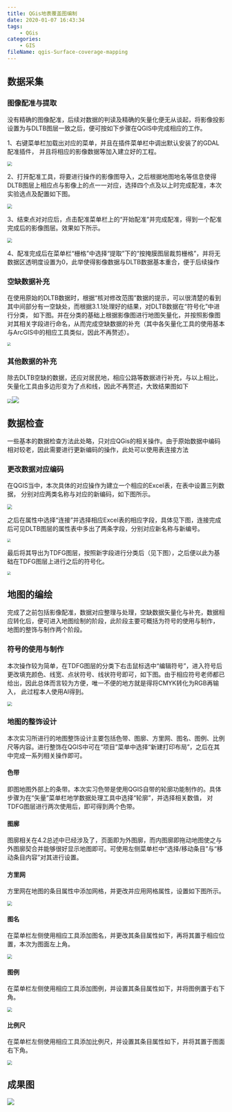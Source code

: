 ```yaml
---
title: QGis地表覆盖图编制
date: 2020-01-07 16:43:34
tags:
	- QGis
categories:
	- GIS
fileName: qgis-Surface-coverage-mapping
---
```


## 数据采集

### 图像配准与提取

没有精确的图像配准，后续对数据的判读及精确的矢量化便无从谈起，将影像投影设置为与DLTB图层一致之后，便可按如下步骤在QGIS中完成相应的工作。 

1、右键菜单栏加载出对应的菜单，并且在插件菜单栏中调出默认安装了的GDAL配准插件， 并且将相应的影像数据等加入建立好的工程。 

<img src="http://cdn.ziyedy.top/image/QGis%E5%9C%B0%E8%A1%A8%E8%A6%86%E7%9B%96%E5%9B%BE%E7%BC%96%E5%88%B6/%E5%9B%BE%E7%89%871.png" style="zoom:67%;" />

2、打开配准工具，将要进行操作的影像图导入，之后根据地图地名等信息使得DLTB图层上相应点与影像上的点一一对应，选择四个点及以上时完成配准，本次实验选点及配置如下图。 

<img src="http://cdn.ziyedy.top/image/QGis%E5%9C%B0%E8%A1%A8%E8%A6%86%E7%9B%96%E5%9B%BE%E7%BC%96%E5%88%B6/%E5%9B%BE%E7%89%872.png" style="zoom: 67%;" />

3、结束点对对应后，点击配准菜单栏上的“开始配准”并完成配准，得到一个配准完成后的影像图层。效果如下所示。 

<img src="http://cdn.ziyedy.top/image/QGis%E5%9C%B0%E8%A1%A8%E8%A6%86%E7%9B%96%E5%9B%BE%E7%BC%96%E5%88%B6/%E5%9B%BE%E7%89%873.png" style="zoom:67%;" />

4、配准完成后在菜单栏“栅格”中选择“提取”下的“按掩膜图层裁剪栅格”，并将无数据区透明度设置为0，此举使得影像数据与DLTB数据基本重合，便于后续操作 

### 空缺数据补充

在使用原始的DLTB数据时，根据“核对修改范围”数据的提示，可以很清楚的看到其中间部分有一空缺处，而根据3.1.1处理好的结果，对DLTB数据在“符号化”中进行分类， 如下图。并在分类的基础上根据影像图进行地图矢量化，并按照影像图对其相关字段进行命名，从而完成空缺数据的补充（其中各矢量化工具的使用基本与ArcGIS中的相应工具类似，因此不再赘述）。 

<img src="http://cdn.ziyedy.top/image/QGis%E5%9C%B0%E8%A1%A8%E8%A6%86%E7%9B%96%E5%9B%BE%E7%BC%96%E5%88%B6/%E5%9B%BE%E7%89%874.png" style="zoom:50%;" />

### 其他数据的补充

除去DLTB空缺的数据，还应对居民地，相应公路等数据进行补充，与以上相比，矢量化工具由多边形变为了点和线，因此不再赘述，大致结果图如下

<img src="http://cdn.ziyedy.top/image/QGis%E5%9C%B0%E8%A1%A8%E8%A6%86%E7%9B%96%E5%9B%BE%E7%BC%96%E5%88%B6/%E5%9B%BE%E7%89%875.png" style="zoom: 67%;" />![](http://cdn.ziyedy.top/image/QGis%E5%9C%B0%E8%A1%A8%E8%A6%86%E7%9B%96%E5%9B%BE%E7%BC%96%E5%88%B6/%E5%9B%BE%E7%89%876.png)



## 数据检查

一些基本的数据检查方法此处略，只对应QGis的相关操作。由于原始数据中编码相对较老，因此需要进行更新编码的操作，此处可以使用表连接方法

### 更改数据对应编码

在QGIS当中，本次具体的对应操作为建立一个相应的Excel表，在表中设置三列数据， 分别对应两类名称与对应的新编码，如下图所示。 

<img src="http://cdn.ziyedy.top/image/QGis%E5%9C%B0%E8%A1%A8%E8%A6%86%E7%9B%96%E5%9B%BE%E7%BC%96%E5%88%B6/%E5%9B%BE%E7%89%876.png" style="zoom:70%;" />



之后在属性中选择“连接”并选择相应Excel表的相应字段，具体见下图，连接完成后可见DLTB图层的属性表中多出了两条字段，分别对应新名称与新编号。 

<img src="http://cdn.ziyedy.top/image/QGis%E5%9C%B0%E8%A1%A8%E8%A6%86%E7%9B%96%E5%9B%BE%E7%BC%96%E5%88%B6/%E5%9B%BE%E7%89%877.png" style="zoom:50%;" />

最后将其导出为TDFG图层，按照新字段进行分类后（见下图），之后便以此为基础在TDFG图层上进行之后的符号化。 

<img src="http://cdn.ziyedy.top/image/QGis%E5%9C%B0%E8%A1%A8%E8%A6%86%E7%9B%96%E5%9B%BE%E7%BC%96%E5%88%B6/%E5%9B%BE%E7%89%878.png" style="zoom: 50%;" />

## 地图的编绘

完成了之前包括影像配准，数据对应整理与处理，空缺数据矢量化与补充，数据相应转化后，便可进入地图绘制的阶段，此阶段主要可概括为符号的使用与制作， 地图的整饰与制作两个阶段。 

### 符号的使用与制作

本次操作较为简单，在TDFG图层的分类下右击鼠标选中“编辑符号”，进入符号后更改填充颜色、线宽、点状符号、线状符号即可，如下图。由于相应符号老师都已给出，因此总体而言较为方便，唯一不便的地方就是得将CMYK转化为RGB再输入， 此过程本人使用AI得到。 

<img src="http://cdn.ziyedy.top/image/QGis%E5%9C%B0%E8%A1%A8%E8%A6%86%E7%9B%96%E5%9B%BE%E7%BC%96%E5%88%B6/%E5%9B%BE%E7%89%879.png" style="zoom:67%;" />

### 地图的整饰设计

本次实习所进行的地图整饰设计主要包括色带、图廓、方里网、图名、图例、比例尺等内容。进行整饰在QGIS中可在“项目”菜单中选择“新建打印布局”，之后在其中完成一系列相关操作即可。 

#### 色带

即图地图外部上的条带。本次实习色带是使用QGIS自带的轮廓功能制作的。具体步骤为在“矢量”菜单栏地学数据处理工具中选择“轮廓”，并选择相关数值， 对TDFG图层进行两次使用后，即可得到两个色带。 

#### 图廓

图廓相关在4.2总述中已经涉及了，页面即为外图廓，而内图廓即拖动地图使之与外图廓契合并能够很好显示地图即可。可使用左侧菜单栏中“选择/移动条目”与“移动条目内容”对其进行设置。

#### 方里网

方里网在地图的条目属性中添加网格，并更改并应用网格属性，设置如下图所示。 

<img src="http://cdn.ziyedy.top/image/QGis%E5%9C%B0%E8%A1%A8%E8%A6%86%E7%9B%96%E5%9B%BE%E7%BC%96%E5%88%B6/%E5%9B%BE%E7%89%8710.png" style="zoom:67%;" />

#### 图名

在菜单栏左侧使用相应工具添加图名，并更改其条目属性如下，再将其置于相应位置，本次为图面左上角。

<img src="http://cdn.ziyedy.top/image/QGis%E5%9C%B0%E8%A1%A8%E8%A6%86%E7%9B%96%E5%9B%BE%E7%BC%96%E5%88%B6/%E5%9B%BE%E7%89%8711.png" style="zoom:67%;" />

#### 图例

在菜单栏左侧使用相应工具添加图例，并设置其条目属性如下，并将图例置于右下角。

<img src="http://cdn.ziyedy.top/image/QGis%E5%9C%B0%E8%A1%A8%E8%A6%86%E7%9B%96%E5%9B%BE%E7%BC%96%E5%88%B6/%E5%9B%BE%E7%89%8712.png" style="zoom:67%;" />

#### 比例尺

在菜单栏左侧使用相应工具添加比例尺，并设置其条目属性如下，并将其置于图面右下角。

<img src="http://cdn.ziyedy.top/image/QGis%E5%9C%B0%E8%A1%A8%E8%A6%86%E7%9B%96%E5%9B%BE%E7%BC%96%E5%88%B6/%E5%9B%BE%E7%89%8713.png" style="zoom: 67%;" />

## 成果图

![](http://cdn.ziyedy.top/image/QGis%E5%9C%B0%E8%A1%A8%E8%A6%86%E7%9B%96%E5%9B%BE%E7%BC%96%E5%88%B6/%E5%9B%BE%E7%89%8714.png)
